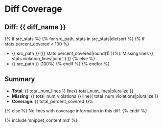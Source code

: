 # Diff Coverage
## Diff: {{ diff_name }}

{% if src_stats %}
{% for src_path, stats in src_stats|dictsort %}
{% if stats.percent_covered < 100 %}
- {{ src_path }} ({{ stats.percent_covered|round(1) }}%): Missing lines {{ stats.violation_lines|join(',') }}
{% else %}
- {{ src_path }} (100%)
{% endif %}
{% endfor %}

## Summary

- **Total**: {{ total_num_lines }} line{{ total_num_lines|pluralize }}
- **Missing**: {{ total_num_violations }} line{{ total_num_violations|pluralize }}
- **Coverage**: {{ total_percent_covered }}%

{% else %}
No lines with coverage information in this diff.
{% endif %}

{% include 'snippet_content.md' %}
